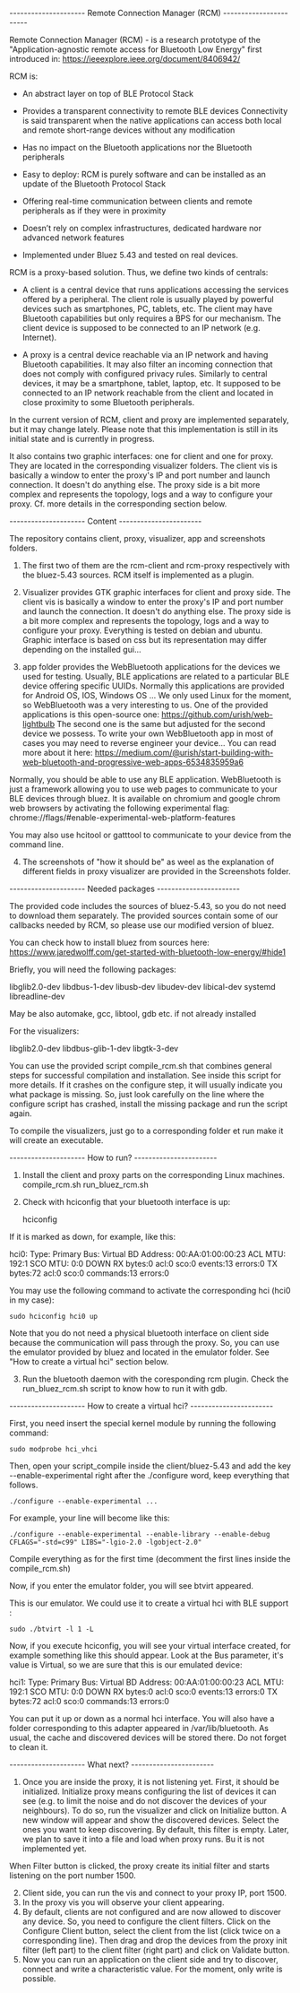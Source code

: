--------------------- Remote Connection Manager (RCM) -----------------------

Remote Connection Manager (RCM) - is a research prototype of the "Application-agnostic remote access for Bluetooth Low Energy" first introduced in:
https://ieeexplore.ieee.org/document/8406942/

RCM is:
- An abstract layer on top of BLE Protocol Stack
- Provides a transparent connectivity to remote BLE devices
	Connectivity is said transparent when the native applications can access both local
	and remote short-range devices without any modification

- Has no impact on the Bluetooth applications nor the Bluetooth peripherals
- Easy to deploy: RCM is purely software and can be installed as an update of the Bluetooth Protocol Stack
- Offering real-time communication between clients and remote peripherals as if they were in proximity
- Doesn’t rely on complex infrastructures, dedicated hardware nor advanced network features
- Implemented under Bluez 5.43 and tested on real devices.
 
RCM is a proxy-based solution. Thus, we define two kinds of centrals:
- A client is a central device that runs applications accessing the services offered by a peripheral.
The client role is usually played by powerful devices such as smartphones,
PC, tablets, etc. The client may have Bluetooth capabilities but only requires a BPS for our mechanism. The
client device is supposed to be connected to an IP network (e.g. Internet).

- A proxy is a central device reachable via an IP network and having Bluetooth capabilities.
It may also filter an incoming connection that does not comply with configured privacy rules.
Similarly to central devices, it may be a smartphone, tablet, laptop, etc.
It supposed to be connected to an IP network reachable from the client and located in close proximity to some Bluetooth peripherals.

In the current version of RCM, client and proxy are implemented separately, but it may change lately.
Please note that this implementation is still in its initial state and is currently in progress.

It also contains two graphic interfaces: one for client and one for proxy.
They are located in the corresponding visualizer folders.
The client vis is basically a window to enter the proxy's IP and port number and launch connection.
It doesn't do anything else.
The proxy side is a bit more complex and represents the topology, logs and a way to configure your proxy.
Cf. more details in the corresponding section below.

--------------------- Content -----------------------

The repository contains client, proxy, visualizer, app and screenshots folders.
1) The first two of them are the rcm-client and rcm-proxy respectively with the bluez-5.43 sources.
RCM itself is implemented as a plugin.

2) Visualizer provides GTK graphic interfaces for client and proxy side.
The client vis is basically a window to enter the proxy's IP and port number and launch the connection.
It doesn't do anything else.
The proxy side is a bit more complex and represents the topology, logs and a way to configure your proxy.
Everything is tested on debian and ubuntu. Graphic interface is based on css but its representation may differ depending on the installed gui...

3) app folder provides the WebBluetooth applications for the devices we used for testing.
Usually, BLE applications are related to a particular BLE device offering specific UUIDs.
Normally this applications are provided for Android OS, IOS, Windows OS ... 
We only used Linux for the moment, so WebBluetooth was a very interesting to us.
One of the provided applications is this open-source one: https://github.com/urish/web-lightbulb
The second one is the same but adjusted for the second device we possess.
To write your own WebBluetooth app in most of cases you may need to reverse engineer your device...
You can read more about it here:
https://medium.com/@urish/start-building-with-web-bluetooth-and-progressive-web-apps-6534835959a6

Normally, you should be able to use any BLE application.
WebBluetooth is just a framework allowing you to use web pages to communicate to your BLE devices through bluez.
It is available on chromium and google chrom web browsers by activating the following experimental flag:
chrome://flags/#enable-experimental-web-platform-features

You may also use hcitool or gatttool to communicate to your device from the command line.

4) The screenshots of "how it should be" as weel as the explanation of different fields in proxy visualizer are provided in the Screenshots folder.

--------------------- Needed packages -----------------------

The provided code includes the sources of bluez-5.43, so you do not need to download them separately. 
The provided sources contain some of our callbacks needed by RCM, so please use our modified version of bluez.

You can check how to install bluez from sources here: 
https://www.jaredwolff.com/get-started-with-bluetooth-low-energy/#hide1

Briefly, you will need the following packages:

libglib2.0-dev
libdbus-1-dev
libusb-dev
libudev-dev
libical-dev
systemd libreadline-dev

May be also automake, gcc, libtool, gdb etc. if not already installed

For the visualizers:

libglib2.0-dev
libdbus-glib-1-dev
libgtk-3-dev

You can use the provided script compile_rcm.sh that combines general steps for successful compilation and installation.
See inside this script for more details.
If it crashes on the configure step, it will usually indicate you what package is missing.
So, just look carefully on the line where the configure script has crashed, install the missing package and run the script again.

To compile the visualizers, just go to a corresponding folder et run make it will create an executable.

--------------------- How to run? -----------------------

1) Install the client and proxy parts on the corresponding Linux machines.
	compile_rcm.sh
	run_bluez_rcm.sh

2) Check with hciconfig that your bluetooth interface is up:

	hciconfig

If it is marked as down, for example, like this:

hci0:	Type: Primary  Bus: Virtual
	BD Address: 00:AA:01:00:00:23  ACL MTU: 192:1  SCO MTU: 0:0
	DOWN
	RX bytes:0 acl:0 sco:0 events:13 errors:0
	TX bytes:72 acl:0 sco:0 commands:13 errors:0

You may use the following command to activate the corresponding hci (hci0 in my case):

	sudo hciconfig hci0 up

Note that you do not need a physical bluetooth interface on client side because the communication will pass through the proxy.
So, you can use the emulator provided by bluez and located in the emulator folder. See "How to create a virtual hci" section below.

3) Run the bluetooth daemon with the coresponding rcm plugin. Check the run_bluez_rcm.sh script to know how to run it with gdb.

--------------------- How to create a virtual hci? -----------------------

First, you need insert the special kernel module by running the following command:

    sudo modprobe hci_vhci

Then, open your script_compile inside the client/bluez-5.43 and add the key --enable-experimental right after the ./configure word, keep everything that follows.

    ./configure --enable-experimental ...

For example, your line will become like this:

    ./configure --enable-experimental --enable-library --enable-debug CFLAGS="-std=c99" LIBS="-lgio-2.0 -lgobject-2.0"

Compile everything as for the first time (decomment the first lines inside the compile_rcm.sh)

Now, if you enter the emulator folder, you will see btvirt appeared.

This is our emulator. We could use it to create a virtual hci with BLE support :

    sudo ./btvirt -l 1 -L

Now, if you execute hciconfig, you will see your virtual interface created, for example something like this should appear. Look at the Bus parameter, it's value is Virtual, so we are sure that this is our emulated device:

hci1:    Type: Primary  Bus: Virtual
    BD Address: 00:AA:01:00:00:23  ACL MTU: 192:1  SCO MTU: 0:0
    DOWN
    RX bytes:0 acl:0 sco:0 events:13 errors:0
    TX bytes:72 acl:0 sco:0 commands:13 errors:0

You can put it up or down as a normal hci interface. You will also have a folder corresponding to this adapter appeared in /var/lib/bluetooth. As usual, the cache and discovered devices will be stored there. Do not forget to clean it.

--------------------- What next? -----------------------

1) Once you are inside the proxy, it is not listening yet. First, it should be initialized.
Initialize proxy means configuring the list of devices it can see (e.g. to limit the noise and do not discover the devices of your neighbours).
To do so, run the visualizer and click on Initialize button.
A new window will appear and show the discovered devices.
Select the ones you want to keep discovering. By default, this filter is empty.
Later, we plan to save it into a file and load when proxy runs. Bu it is not implemented yet.

When Filter button is clicked, the proxy create its initial filter and starts listening on the port number 1500.

2) Client side, you can run the vis and connect to your proxy IP, port 1500.
3) In the proxy vis you will observe your client appearing.
4) By default, clients are not configured and are now allowed to discover any device.
So, you need to configure the client filters.
Click on the Configure Client button, select the client from the list (click twice on a corresponding line).
Then drag and drop the devices from the proxy init filter (left part) to the client filter (right part) and click on Validate button.
5) Now you can run an application on the client side and try to discover, connect and write a characteristic value.
For the moment, only write is possible.

